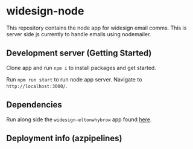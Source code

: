 # widesign-node

This repository contains the node app for widesign email comms. This is server side js currently to handle emails using nodemailer.

## Development server (Getting Started)

Clone app and run `npm i` to install packages and get started.

Run `npm run start` to run node app server. Navigate to `http://localhost:3000/`.

## Dependencies

Run along side the `widesign-eltonwhybrow` app found [here](https://github.com/XXXX/XXXx).

## Deployment info (azpipelines)

<!-- Deployed to staging slot on push to github. -->

<!-- Azure release pipeline not set up as rarely gonna change. Once testing any changes against staging. Manually swap with production in azure. -->